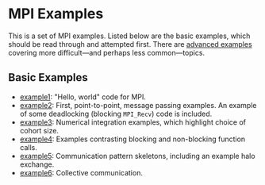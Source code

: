 MPI Examples
============

This is a set of MPI examples.
Listed below are the basic examples, which should be read through and attempted first.
There are [advanced examples](advanced/) covering more difficult—and perhaps less common—topics.

Basic Examples
--------------

- [example1](example1/):  "Hello, world" code for MPI.
- [example2](example2/):  First, point-to-point, message passing examples. An example of some deadlocking (blocking `MPI_Recv`) code is included.
- [example3](example3/):  Numerical integration examples, which highlight choice of cohort size.
- [example4](example4/):  Examples contrasting blocking and non-blocking function calls.
- [example5](example5/):  Communication pattern skeletons, including an example halo exchange.
- [example6](example6/):  Collective communication.



